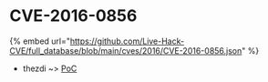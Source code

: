 # CVE-2016-0856
{% embed url="https://github.com/Live-Hack-CVE/full_database/blob/main/cves/2016/CVE-2016-0856.json" %}

* thezdi ~> [PoC](https://www.alice-snow.ru/2016/database/cve-2016-0856/poc-thezdi)